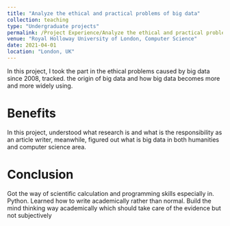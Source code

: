 ```yaml
---
title: "Analyze the ethical and practical problems of big data"
collection: teaching
type: "Undergraduate projects"
permalink: /Project Experience/Analyze the ethical and practical problems of big data
venue: "Royal Holloway University of London, Computer Science"
date: 2021-04-01
location: "London, UK"
---
```


In this project, I took the part in the ethical problems caused by big data since 2008, tracked. the origin of big data and how big data becomes more and more widely using.

Benefits
======
In this project, understood what research is and what is the responsibility as an article writer, meanwhile, figured out what is big data in both humanities and computer science area.

Conclusion
======
Got the way of scientific calculation and programming skills especially in. Python. Learned how to write academically rather than normal. Build the mind thinking way academically which should take care of the evidence but not subjectively
